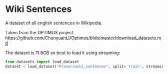 # Wiki Sentences

A dataset of all english sentences in Wikipedia.

Taken from the OPTIMUS project. https://github.com/ChunyuanLI/Optimus/blob/master/download_datasets.md

The dataset is 11.8GB so best to load it using streaming:

```python
from datasets import load_dataset
dataset = load_dataset("Fraser/wiki_sentences", split='train', streaming=True)
```
